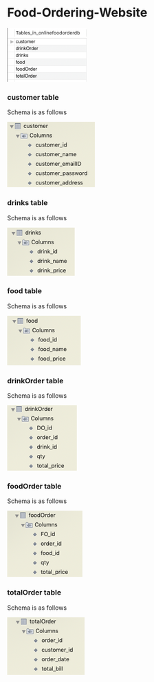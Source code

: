 # Food-Ordering-Website


![](screen_shots/Screenshot%202019-05-30%20at%2010.12.05%20PM.png)

### customer table
Schema is as follows

![](screen_shots/Screenshot%202019-05-30%20at%2010.20.37%20PM.png)

### drinks table
Schema is as follows

![](screen_shots/Screenshot%202019-05-30%20at%2010.21.38%20PM.png)

### food table
Schema is as follows

![](screen_shots/Screenshot%202019-05-30%20at%2010.21.48%20PM.png)

### drinkOrder table
Schema is as follows

![](screen_shots/Screenshot%202019-05-30%20at%2010.21.23%20PM.png)

### foodOrder table
Schema is as follows

![](screen_shots/Screenshot%202019-05-30%20at%2010.21.57%20PM.png)

### totalOrder table
Schema is as follows

![](screen_shots/Screenshot%202019-05-30%20at%2010.22.08%20PM.png)

